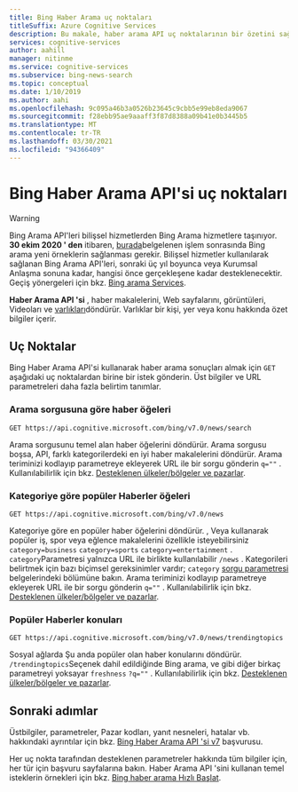 ```yaml
---
title: Bing Haber Arama uç noktaları
titleSuffix: Azure Cognitive Services
description: Bu makale, haber arama API uç noktalarının bir özetini sağlar; Haberler, en son haberler ve popüler haberler.
services: cognitive-services
author: aahill
manager: nitinme
ms.service: cognitive-services
ms.subservice: bing-news-search
ms.topic: conceptual
ms.date: 1/10/2019
ms.author: aahi
ms.openlocfilehash: 9c095a46b3a0526b23645c9cbb5e99eb8eda9067
ms.sourcegitcommit: f28ebb95ae9aaaff3f87d8388a09b41e0b3445b5
ms.translationtype: MT
ms.contentlocale: tr-TR
ms.lasthandoff: 03/30/2021
ms.locfileid: "94366409"
---
```

# <a name="bing-news-search-api-endpoints"></a>Bing Haber Arama API'si uç noktaları

> [!WARNING]
> Bing Arama API'leri bilişsel hizmetlerden Bing Arama hizmetlere taşınıyor. **30 ekim 2020 ' den** itibaren, [burada](/bing/search-apis/bing-web-search/create-bing-search-service-resource)belgelenen işlem sonrasında Bing arama yeni örneklerin sağlanması gerekir.
> Bilişsel hizmetler kullanılarak sağlanan Bing Arama API'leri, sonraki üç yıl boyunca veya Kurumsal Anlaşma sonuna kadar, hangisi önce gerçekleşene kadar desteklenecektir.
> Geçiş yönergeleri için bkz. [Bing arama Services](/bing/search-apis/bing-web-search/create-bing-search-service-resource).

**Haber Arama API 'si** , haber makalelerini, Web sayfalarını, görüntüleri, Videoları ve [varlıkları](../bing-entities-search/overview.md)döndürür. Varlıklar bir kişi, yer veya konu hakkında özet bilgiler içerir.

## <a name="endpoints"></a>Uç Noktalar

Bing Haber Arama API'si kullanarak haber arama sonuçları almak için `GET` aşağıdaki uç noktalardan birine bir istek gönderin. Üst bilgiler ve URL parametreleri daha fazla belirtim tanımlar.

### <a name="news-items-by-search-query"></a>Arama sorgusuna göre haber öğeleri

```
GET https://api.cognitive.microsoft.com/bing/v7.0/news/search
```

Arama sorgusunu temel alan haber öğelerini döndürür. Arama sorgusu boşsa, API, farklı kategorilerdeki en iyi haber makalelerini döndürür. Arama teriminizi kodlayıp parametreye ekleyerek URL ile bir sorgu gönderin `q=""` . Kullanılabilirlik için bkz. [Desteklenen ülkeler/bölgeler ve pazarlar](language-support.md#supported-markets-for-news-search-endpoint).

### <a name="top-news-items-by-category"></a>Kategoriye göre popüler Haberler öğeleri

```
GET https://api.cognitive.microsoft.com/bing/v7.0/news  
```

Kategoriye göre en popüler haber öğelerini döndürür. , Veya kullanarak popüler iş, spor veya eğlence makalelerini özellikle isteyebilirsiniz `category=business` `category=sports` `category=entertainment` .  `category`Parametresi yalnızca URL ile birlikte kullanılabilir `/news` . Kategorileri belirtmek için bazı biçimsel gereksinimler vardır; `category` [sorgu parametresi](/rest/api/cognitiveservices-bingsearch/bing-news-api-v7-reference#query-parameters) belgelerindeki bölümüne bakın. Arama teriminizi kodlayıp parametreye ekleyerek URL ile bir sorgu gönderin `q=""` . Kullanılabilirlik için bkz. [Desteklenen ülkeler/bölgeler ve pazarlar](language-support.md#supported-markets-for-news-endpoint).

### <a name="trending-news-topics"></a>Popüler Haberler konuları 

```
GET https://api.cognitive.microsoft.com/bing/v7.0/news/trendingtopics
```

Sosyal ağlarda Şu anda popüler olan haber konularını döndürür. `/trendingtopics`Seçenek dahil edildiğinde Bing arama, ve gibi diğer birkaç parametreyi yoksayar `freshness` `?q=""` . Kullanılabilirlik için bkz. [Desteklenen ülkeler/bölgeler ve pazarlar](language-support.md#supported-markets-for-news-trending-endpoint).

## <a name="next-steps"></a>Sonraki adımlar

Üstbilgiler, parametreler, Pazar kodları, yanıt nesneleri, hatalar vb. hakkındaki ayrıntılar için bkz. [Bing Haber Arama API 'si v7](/rest/api/cognitiveservices-bingsearch/bing-news-api-v7-reference) başvurusu.

Her uç nokta tarafından desteklenen parametreler hakkında tüm bilgiler için, her tür için başvuru sayfalarına bakın.
Haber Arama API 'sini kullanan temel isteklerin örnekleri için bkz. [Bing haber arama Hızlı Başlat](/azure/cognitive-services/bing-news-search).
